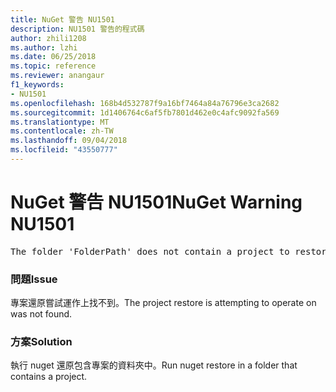 ```yaml
---
title: NuGet 警告 NU1501
description: NU1501 警告的程式碼
author: zhili1208
ms.author: lzhi
ms.date: 06/25/2018
ms.topic: reference
ms.reviewer: anangaur
f1_keywords:
- NU1501
ms.openlocfilehash: 168b4d532787f9a16bf7464a84a76796e3ca2682
ms.sourcegitcommit: 1d1406764c6af5fb7801d462e0c4afc9092fa569
ms.translationtype: MT
ms.contentlocale: zh-TW
ms.lasthandoff: 09/04/2018
ms.locfileid: "43550777"
---
```

# <a name="nuget-warning-nu1501"></a><span data-ttu-id="c884b-103">NuGet 警告 NU1501</span><span class="sxs-lookup"><span data-stu-id="c884b-103">NuGet Warning NU1501</span></span>

<pre>The folder 'FolderPath' does not contain a project to restore.</pre>


### <a name="issue"></a><span data-ttu-id="c884b-104">問題</span><span class="sxs-lookup"><span data-stu-id="c884b-104">Issue</span></span>
<span data-ttu-id="c884b-105">專案還原嘗試運作上找不到。</span><span class="sxs-lookup"><span data-stu-id="c884b-105">The project restore is attempting to operate on was not found.</span></span> 

### <a name="solution"></a><span data-ttu-id="c884b-106">方案</span><span class="sxs-lookup"><span data-stu-id="c884b-106">Solution</span></span>
<span data-ttu-id="c884b-107">執行 nuget 還原包含專案的資料夾中。</span><span class="sxs-lookup"><span data-stu-id="c884b-107">Run nuget restore in a folder that contains a project.</span></span> 
